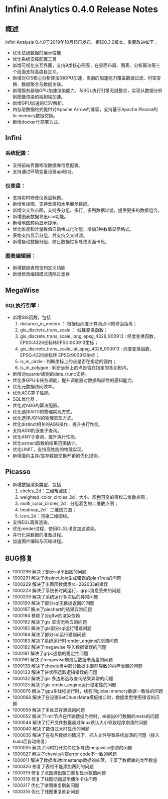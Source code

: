 # Infini Analytics 0.4.0 Release Notes
## 概述
Infini Analysis 0.4.0于2019年10月15日发布，相较0.3.0版本，重要改进如下：
- 优化亿级数据的展示性能
- 优化系统安装配置工具
- 新增可视化交互界面，支持9类核心图表，在界面布局、图表、分析算法等三个层面支持高度自定义。
- 新增对GIS核心分析算法的GPU加速，当前的加速能力覆盖数据过滤、时空变换、数据聚合与数据关联。
- 新增服务器端GPU加速渲染能力，与SQL执行引擎无缝整合，实现从数据分析到图像渲染的端到端加速。
- 新增GPU加速的CSV解析。
- 内存层数据格式提供对Apache Arrow的兼容，支持基于Apache Plasma的In-memory数据交换。
- 新增docker化部署方式。

## Infini
### 系统配置：

- 支持前端界面修改数据库信息配置。
- 支持通过环境变量设置api地址。
### 仪表盘：

- 支持实时修改仪表盘标题。
- 新增堆垛图，支持垂直和水平展示数据。
- 新增交叉热点图，支持多分组、多行，多列数据过滤，提供更多的数据组合。
- 新增图表数据导出csv功能。
- 新增地图颜色显示提示。
- 优化维度和计量数值自动格式化功能，增加3种数值显示格式。
- 表格支持显示分组，并支持交叉过滤。
- 新增自动数据分组，防止数据过多导致页面卡死。
### 图表编辑器：

- 新增数据表预览列定义功能
- 新增修改编辑模式清除过滤器


## MegaWise
### SQL执行引擎：
- 新增GIS函数，包括
  1. distance_in_meters ： 根据经纬度计算两点间的球面距离；
  2. gis_discrete_trans_scale ： 线性变换函数； 
  3. gis_discrete_trans_scale_long_epsg_4326_900913 : 经度变换函数，EPSG:4326坐标转EPSG:900913坐标；
  4. gis_discrete_trans_scale_lat_epsg_4326_900913 : 纬度变换函数，EPSG:4326坐标转 EPSG:900913坐标；
  5. is_in_circle : 判断坐标上的点是否在指定的圆内；
  6. is_in_polygon : 判断坐标上的点是否在指定的多边形内。
- 新增对quarter级别的date_trunc支持。
- 优化多GPU卡任务调度，提升调度器对数据局部性的感知能力。
- 优化元数据访问效率。
- 优化AGG算子性能。
- SQL优化器：
- 优化对AGG的算法配置。
- 优化选择AGG的物理实现方式。
- 优化选择JOIN的物理实现方式。
- 优化distinct相关的AGG操作，提升执行性能。
- 支持AGG的嵌套子查询。
- 优化ANY子查询，提升执行性能。
- 优化extract函数的结果范围估计。
- 优化LIMIT，支持高性能的物理实现。
- 新增面向主存/显存数据交换开销的优化规则。

## Picasso
- 新增数据渲染类型，包括
  1. circles_2d：二维散点图；
  2. weighted_color_circles_2d：大小、颜色可变的带权二维散点图；
  3. multi_color_circles_2d：分组着色的二维散点图；
  4. heatmap_2d：二维热力图；
  5. icon_2d：渲染二维图标。
- 支持EGL离屏渲染。
- 优化render过程，使用GLSL语言加速渲染。
- 并行化染数据的准备过程。
- 加速图片编码与压缩过程。

## BUG修复

- 1000296            解决了部分sql不出图的问题
- 1000291            解决了distinctJoin生成错误的planTree的问题
- 1000229            解决了出图函数偶发rc=282633的错误 
- 1000223            解决了系统长时间运行，grpc消息丢失的问题
- 1000209            解决了系统运行多次后的异常问题
- 1000199            解决了部分sql无数据返回的问题
- 1000197            解决了piechart的结果异常问题
- 1000194            移除了对glfw的渲染依赖
- 1000192            解决了gis 查询无响应的问题
- 1000185            解决了gis部分sql运行错误问题
- 1000184            解决了部分sql运行错误问题
- 1000183            解决了系统运行时render_engine的崩溃问题
- 1000182            解决了megawise 导入数据错误的问题
- 1000181            解决了grpc通信的稳定性问题
- 1000161            解决了megawise崩溃后数据未落盘的问题
- 1000138            解决了chewie当中部分数据未删除导致的内存泄漏的问题
- 1000133            解决了饼状图选取逻辑错误的问题
- 1000132            解决了gis 多边形选取查询结果异常的问题
- 1000125            解决了gis render_engine运行稳定性的问题
- 1000070            解决了gpu多线程运行时，线程间global memory数据一致性的问题
- 1000068            解决了在设置SetChunkMeta模板接口时，数据类型使用错误的问题
- 1000059            解决了多处显存泄漏的问题
- 1000052            解决了limit节点在传输数据为空时，未输出0行数据的meta的问题
- 1000044            解决了打开文件数量超过linux默认大小导致程序崩溃的问题
- 1000040            解决了数值过大时显示的问题
- 1000036            解决了在有热数据的情况下，插入文件导致系统崩溃的问题（接入kudu后自动修复）
- 1000035            解决了同时打开文件过多导致megawise崩溃的问题
- 1000027            解决了chewie内部error code不一致的问题
- 1000011            解决了数据库对timestamp数据的处理，丰富了数据库的类型数量
- 1000320            修复了表格不能添加两列的问题
- 1000319            修复了点图弹出窗口重复显示数值问题
- 1000318            修复了线图动画显示偶尔卡住问题
- 1000317            优化了饼图重复刷新问题
- 1000316            优化了线图重复刷新问题
